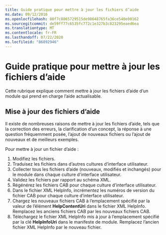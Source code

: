 ```yaml
---
title: Guide pratique pour mettre à jour les fichiers d’aide
ms.date: 09/12/2016
ms.openlocfilehash: 80f7c8865729515de98648765fa36ce540e00162
ms.sourcegitcommit: de59ff77c6535fc772c1e327b3c823295eaed6ea
ms.translationtype: MT
ms.contentlocale: fr-FR
ms.lasthandoff: 07/22/2020
ms.locfileid: "86892946"
---
```

# <a name="how-to-update-help-files"></a>Guide pratique pour mettre à jour les fichiers d’aide

Cette rubrique explique comment mettre à jour les fichiers d’aide d’un module qui prend en charge l’aide actualisable.

## <a name="updating-help-files"></a>Mise à jour des fichiers d’aide

Il existe de nombreuses raisons de mettre à jour les fichiers d’aide, tels que la correction des erreurs, la clarification d’un concept, la réponse à une question fréquemment posée, l’ajout de nouveaux fichiers ou l’ajout de nouveaux et de meilleurs exemples.

Pour mettre à jour un fichier d’aide :

1. Modifiez les fichiers.
1. Traduisez les fichiers dans d’autres cultures d’interface utilisateur.
1. Collecter tous les fichiers d’aide (nouveaux, modifiés et inchangés) pour le module dans chaque culture d’interface utilisateur.
1. Validez les fichiers par rapport au schéma XML.
1. Régénérez les fichiers CAB pour chaque culture d’interface utilisateur.
1. Dans le fichier XML HelpInfo, incrémentez les numéros de version du fichier CAB pour chaque culture d’interface utilisateur.
1. Chargez les nouveaux fichiers CAB à l’emplacement spécifié par la valeur de l’élément **HelpContentUri** dans le fichier XML HelpInfo. Remplacez les anciens fichiers CAB par les nouveaux fichiers CAB.
1. Téléchargez le fichier XML HelpInfo mis à jour à l’emplacement spécifié par la clé **HelpInfoUri** dans le manifeste de module. Remplacez l’ancien fichier XML HelpInfo par le nouveau fichier.
